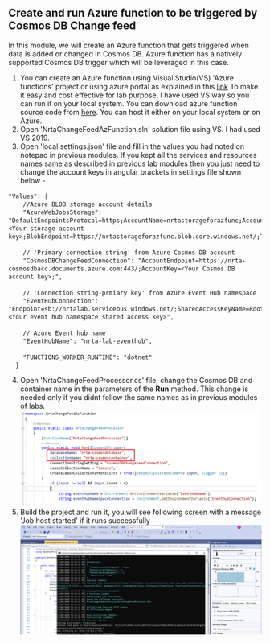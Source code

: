 ## Create and run Azure function to be triggered by Cosmos DB Change feed
In this module, we will create an Azure function that gets triggered when data is added or changed in Cosmos DB. Azure function has a natively supported Cosmos DB trigger which will be leveraged in this case.<br/>

1. You can create an Azure function using Visual Studio(VS) 'Azure functions' project or using azure portal as explained in this [link](https://docs.microsoft.com/en-us/azure/azure-functions/functions-create-cosmos-db-triggered-function#:~:text=Create%20Azure%20Cosmos%20DB%20trigger,-In%20your%20function&text=On%20the%20New%20Function%20page,Azure%20Cosmos%20DB%20trigger%20template.&text=The%20name%20of%20the%20function.&text=Select%20New%2C%20the%20Database%20Account,setting%20for%20your%20account%20connection.)
To make it easy and cost effective for lab purpose, I have used VS way so you can run it on your local system. You can download azure function source code from [here](https://github.com/minwal/cosmos-adx-int/blob/minwal-patch-1/src/NrtaChangeFeedAzFunction.zip).
You can host it either on your local system or on Azure.
2. Open 'NrtaChangeFeedAzFunction.sln' solution file using VS. I had used VS 2019.
3. Open 'local.settings.json' file and fill in the values you had noted on notepad in previous modules. If you kept all the services and resources names same as described in previous lab modules then you just need to change the account keys in angular brackets in settings file shown below -
```
"Values": {
    //Azure BLOB storage account details 
    "AzureWebJobsStorage": "DefaultEndpointsProtocol=https;AccountName=nrtastorageforazfunc;AccountKey=<Your storage account key>;BlobEndpoint=https://nrtastorageforazfunc.blob.core.windows.net/;TableEndpoint=https://nrtastorageforazfunc.table.core.windows.net/;QueueEndpoint=https://nrtastorageforazfunc.queue.core.windows.net/;FileEndpoint=https://nrtastorageforazfunc.file.core.windows.net/",

    // 'Primary connection string' from Azure Cosmos DB account
    "CosmosDBChangeFeedConnection": "AccountEndpoint=https://nrta-cosmosdbacc.documents.azure.com:443/;AccountKey=<Your Cosmos DB account key>;",

    // 'Connection string-prmiary key' from Azure Event Hub namespace
    "EventHubConnection": "Endpoint=sb://nrtalab.servicebus.windows.net/;SharedAccessKeyName=RootManageSharedAccessKey;SharedAccessKey=<Your event hub namespace shared access key>",

    // Azure Event hub name
    "EventHubName": "nrta-lab-eventhub",
    
    "FUNCTIONS_WORKER_RUNTIME": "dotnet"
  }
  ```  
 
  4. Open 'NrtaChangeFeedProcessor.cs' file, change the Cosmos DB and container name in the parameters of the **Run** method. 
  This change is needed only if you didnt follow the same names as in previous modules of labs.
  ![](../images/ChangeFeedProcessorCode.png) 
  5. Build the project and run it, you will see following screen with a message 'Job host started' if it runs successfully -
  ![](../images/AzureFuncRunning.png) 
